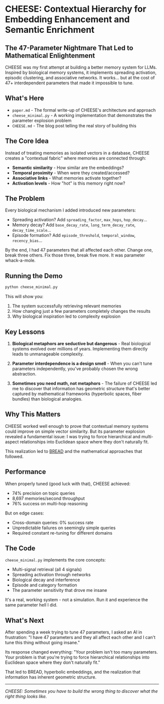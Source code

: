 # CHEESE: Contextual Hierarchy for Embedding Enhancement and Semantic Enrichment

## The 47-Parameter Nightmare That Led to Mathematical Enlightenment

CHEESE was my first attempt at building a better memory system for LLMs. Inspired by biological memory systems, it implements spreading activation, episodic clustering, and associative networks. It works... but at the cost of 47+ interdependent parameters that made it impossible to tune.

## What's Here

- `paper.md` - The formal write-up of CHEESE's architecture and approach
- `cheese_minimal.py` - A working implementation that demonstrates the parameter explosion problem
- `CHEESE.md` - The blog post telling the real story of building this

## The Core Idea

Instead of treating memories as isolated vectors in a database, CHEESE creates a "contextual fabric" where memories are connected through:

- **Semantic similarity** - How similar are the embeddings?
- **Temporal proximity** - When were they created/accessed?
- **Associative links** - What memories activate together?
- **Activation levels** - How "hot" is this memory right now?

## The Problem

Every biological mechanism I added introduced new parameters:
- Spreading activation? Add `spreading_factor`, `max_hops`, `hop_decay`...
- Memory decay? Add `base_decay_rate`, `long_term_decay_rate`, `decay_time_scale`...
- Episode formation? Add `episode_threshold`, `temporal_window`, `recency_bias`...

By the end, I had 47 parameters that all affected each other. Change one, break three others. Fix those three, break five more. It was parameter whack-a-mole.

## Running the Demo

```bash
python cheese_minimal.py
```

This will show you:
1. The system successfully retrieving relevant memories
2. How changing just a few parameters completely changes the results
3. Why biological inspiration led to complexity explosion

## Key Lessons

1. **Biological metaphors are seductive but dangerous** - Real biological systems evolved over millions of years. Implementing them directly leads to unmanageable complexity.

2. **Parameter interdependence is a design smell** - When you can't tune parameters independently, you've probably chosen the wrong abstraction.

3. **Sometimes you need math, not metaphors** - The failure of CHEESE led me to discover that information has geometric structure that's better captured by mathematical frameworks (hyperbolic spaces, fiber bundles) than biological analogies.

## Why This Matters

CHEESE worked well enough to prove that contextual memory systems could improve on simple vector similarity. But its parameter explosion revealed a fundamental issue: I was trying to force hierarchical and multi-aspect relationships into Euclidean space where they don't naturally fit.

This realization led to [BREAD](../bread/) and the mathematical approaches that followed.

## Performance

When properly tuned (good luck with that), CHEESE achieved:
- 74% precision on topic queries
- 8,697 memories/second throughput  
- 76% success on multi-hop reasoning

But on edge cases:
- Cross-domain queries: 0% success rate
- Unpredictable failures on seemingly simple queries
- Required constant re-tuning for different domains

## The Code

`cheese_minimal.py` implements the core concepts:
- Multi-signal retrieval (all 4 signals)
- Spreading activation through networks
- Biological decay and interference
- Episode and category formation
- The parameter sensitivity that drove me insane

It's a real, working system - not a simulation. Run it and experience the same parameter hell I did.

## What's Next

After spending a week trying to tune 47 parameters, I asked an AI in frustration: "I have 47 parameters and they all affect each other and I can't tune this thing without going insane."

Its response changed everything: "Your problem isn't too many parameters. Your problem is that you're trying to force hierarchical relationships into Euclidean space where they don't naturally fit."

That led to BREAD, hyperbolic embeddings, and the realization that information has inherent geometric structure.

---

*CHEESE: Sometimes you have to build the wrong thing to discover what the right thing looks like.*